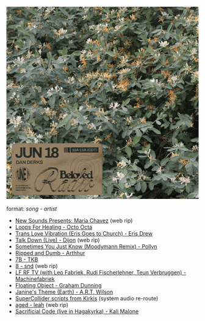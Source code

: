 ![](../images/beloved_230618.png)

format: *song - artist*

- [New Sounds Presents: Maria Chavez](https://www.youtube.com/watch?v=ruDZM-mrTpA) (web rip)
- [Loops For Healing - Octo Octa](https://octoocta.bandcamp.com/album/for-lovers)
- [Trans Love Vibration (Eris Goes to Church) - Eris Drew](https://naivetrax.bandcamp.com/album/eris-drew-octo-octa-devotion-ep)
- [Talk Down (Live) - Dijon](https://www.youtube.com/watch?v=d5NCuzksTVU) (web rip)
- [Sometimes You Just Know (Moodymann Remix) - Pollyn](https://pollyn.bandcamp.com/album/sometimes-you-just-know-remix-ep)
- [Ripped and Dumb - Arthhur](https://arthhur.bandcamp.com/album/occult-fractures)
- [7B - TKB](https://wheretonow.bandcamp.com/album/dream-nightclub)
- [8 - snd](https://boomkat.com/products/tender-love-776181fa-d08d-4546-bbc1-c68122aacfbd) (web rip)
- [LF RF TV (with Leo Fabriek, Rudi Fischerlehner, Teun Verbruggen) - Machinefabriek](https://machinefabriek.bandcamp.com/album/with-drums)
- [Floating Object - Graham Dunning](https://grahamdunning.bandcamp.com/album/silo)
- [Janine's Theme (Earth) - A.R.T. Wilson](https://andras.bandcamp.com/album/overworld)
- [SuperCollider scripts from Kirkis](https://www.destiny-plus.com/code) (system audio re-route)
- [aged - leah](https://soundcloud.com/user-667665171/aged) (web rip)
- [Sacrificial Code (live in Hagakyrka) - Kali Malone](https://kalimalone.bandcamp.com/album/the-sacrificial-code)